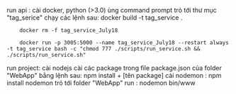 run api :
	cài docker, python (>3.0)
	ùng command prompt trỏ tới thư mục "tag_serice" chạy các lệnh sau:
		docker build -t tag_service .

		docker rm -f tag_service_July18

		docker run -p 3005:5000 --name tag_service_July18 --restart always -t tag_service bash -c "chmod 777 ./scripts/run_service.sh && ./scripts/run_service.sh"

run project:
		cài nodejs
		cài các package trong file package.json của folder "WebApp" bằng lệnh sau:
			npm install + [tên package]
		cài nodemon : npm install nodemon
		trỏ tới folder "WebApp" run : nodemon bin/www